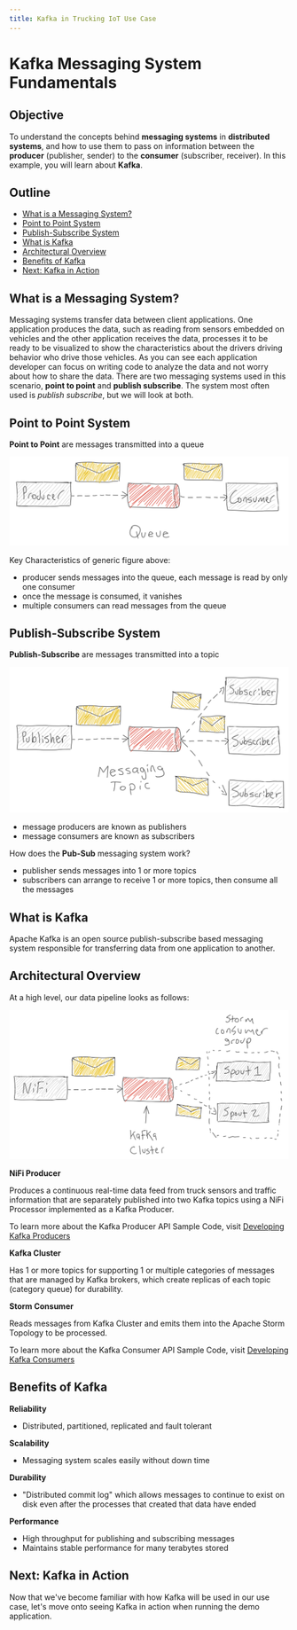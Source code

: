 ```yaml
---
title: Kafka in Trucking IoT Use Case
---
```


# Kafka Messaging System Fundamentals

## Objective

To understand the concepts behind **messaging systems** in **distributed systems**, and how to use them to pass on information between the **producer** (publisher, sender) to the **consumer** (subscriber, receiver). In this example, you will learn about **Kafka**.

## Outline

-   [What is a Messaging System?](#what-is-a-messaging-system?)
-   [Point to Point System](#point-to-point-system)
-   [Publish-Subscribe System](#publish-subscribe-system)
-   [What is Kafka](#what-is-kafka)
-   [Architectural Overview](#architectural-overview)
-   [Benefits of Kafka](#benefits-of-kafka)
-   [Next: Kafka in Action](#next-kafka-in-action)

## What is a Messaging System?

Messaging systems transfer data between client applications. One application produces the data, such as reading from sensors embedded on vehicles and the other application receives the data, processes it to be ready to be visualized to show the characteristics about the drivers driving behavior who drive those vehicles. As you can see each application developer can focus on writing code to analyze the data and not worry about how to share the data. There are two messaging systems used in this scenario, **point to point** and **publish subscribe**. The system most often used is _publish subscribe_, but we will look at both.

## Point to Point System

**Point to Point** are messages transmitted into a queue

![Point to Point](assets/point-to-point.png)

Key Characteristics of generic figure above:

- producer sends messages into the queue, each message is read by only one consumer
- once the message is consumed, it vanishes
- multiple consumers can read messages from the queue

## Publish-Subscribe System

**Publish-Subscribe** are messages transmitted into a topic

![Publish Subscribe](assets/pub-sub.png)

- message producers are known as publishers
- message consumers are known as subscribers

How does the **Pub-Sub** messaging system work?

- publisher sends messages into 1 or more topics
- subscribers can arrange to receive 1 or more topics, then consume all the messages

## What is Kafka

Apache Kafka is an open source publish-subscribe based messaging system responsible for transferring data from one application to another.

## Architectural Overview

At a high level, our data pipeline looks as follows:

![Kafka Arch High Level](assets/kafka-arch-high-level.png)

**NiFi Producer**

Produces a continuous real-time data feed from truck sensors and traffic information that are separately published into two Kafka topics using a NiFi Processor implemented as a Kafka Producer.

To learn more about the Kafka Producer API Sample Code, visit [Developing Kafka Producers](https://docs.hortonworks.com/HDPDocuments/HDP2/HDP-2.6.0/bk_kafka-component-guide/content/ch_kafka-development.html)

**Kafka Cluster**

Has 1 or more topics for supporting 1 or multiple categories of messages that are managed by Kafka brokers, which create replicas of each topic (category queue) for durability.

**Storm Consumer**

Reads messages from Kafka Cluster and emits them into the Apache Storm Topology to be processed.

To learn more about the Kafka Consumer API Sample Code, visit [Developing Kafka Consumers](https://docs.hortonworks.com/HDPDocuments/HDP2/HDP-2.6.0/bk_kafka-component-guide/content/ch_kafka-development.html)

## Benefits of Kafka

**Reliability**

- Distributed, partitioned, replicated and fault tolerant

**Scalability**

- Messaging system scales easily without down time

**Durability**

- "Distributed commit log" which allows messages to continue to exist on disk even after the processes that created that data have ended

**Performance**

- High throughput for publishing and subscribing messages
- Maintains stable performance for many terabytes stored

## Next: Kafka in Action

Now that we've become familiar with how Kafka will be used in our use case, let's move onto seeing Kafka in action when running the demo application.
